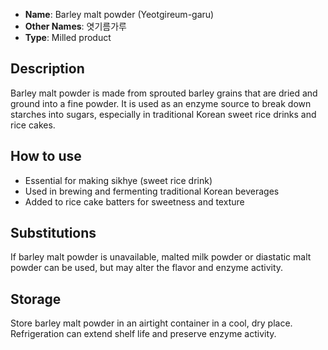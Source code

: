 - **Name**: Barley malt powder (Yeotgireum-garu)
- **Other Names**: 엿기름가루
- **Type**: Milled product

## Description

Barley malt powder is made from sprouted barley grains that are dried and ground into a fine powder. It is used as an enzyme source to break down starches into sugars, especially in traditional Korean sweet rice drinks and rice cakes.

## How to use

- Essential for making sikhye (sweet rice drink)
- Used in brewing and fermenting traditional Korean beverages
- Added to rice cake batters for sweetness and texture

## Substitutions

If barley malt powder is unavailable, malted milk powder or diastatic malt powder can be used, but may alter the flavor and enzyme activity.

## Storage

Store barley malt powder in an airtight container in a cool, dry place. Refrigeration can extend shelf life and preserve enzyme activity. 